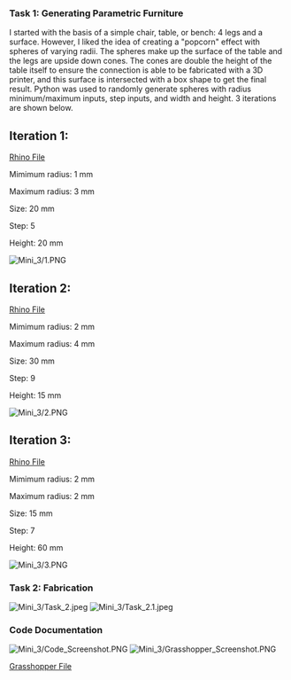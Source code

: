 ### Task 1: Generating Parametric Furniture

I started with the basis of a simple chair, table, or bench: 4 legs and a surface. However, I liked the idea of creating a "popcorn" effect with spheres of varying radii. The spheres make up the surface of the table and the legs are upside down cones. The cones are double the height of the table itself to ensure the connection is able to be fabricated with a 3D printer, and this surface is intersected with a box shape to get the final result. Python was used to randomly generate spheres with radius minimum/maximum inputs, step inputs, and width and height. 3 iterations are shown below. 

## Iteration 1: 

[Rhino File](/CSCI_4830_Blog/Mini_3/Geometry1.3dm)

Mimimum radius: 1 mm

Maximum radius: 3 mm

Size: 20 mm

Step: 5

Height: 20 mm

![Mini_3/1.PNG](/CSCI_4830_Blog/Mini_3/1.PNG)


## Iteration 2: 

[Rhino File](/CSCI_4830_Blog/Mini_3/Geometry2.3dm)

Mimimum radius: 2 mm

Maximum radius: 4 mm

Size: 30 mm

Step: 9

Height: 15 mm

![Mini_3/2.PNG](/CSCI_4830_Blog/Mini_3/2.PNG)

## Iteration 3: 

[Rhino File](/CSCI_4830_Blog/Mini_3/Geometry3.3dm)

Mimimum radius: 2 mm

Maximum radius: 2 mm

Size: 15 mm

Step: 7

Height: 60 mm

![Mini_3/3.PNG](/CSCI_4830_Blog/Mini_3/3.PNG)

### Task 2: Fabrication

![Mini_3/Task_2.jpeg](/CSCI_4830_Blog/Mini_3/Task_2.jpeg)
![Mini_3/Task_2.1.jpeg](/CSCI_4830_Blog/Mini_3/Task_2.1.jpeg)

### Code Documentation

![Mini_3/Code_Screenshot.PNG](/CSCI_4830_Blog/Mini_3/Code_Screenshot.PNG)
![Mini_3/Grasshopper_Screenshot.PNG](/CSCI_4830_Blog/Mini_3/Grasshopper_Screenshot.PNG)

[Grasshopper File](/CSCI_4830_Blog/Mini_3/Task_1.gh)
